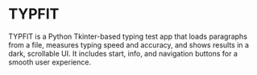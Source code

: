 # TYPFIT
TYPFIT is a Python Tkinter-based typing test app that loads paragraphs from a file, measures typing speed and accuracy, and shows results in a dark, scrollable UI. It includes start, info, and navigation buttons for a smooth user experience. 
